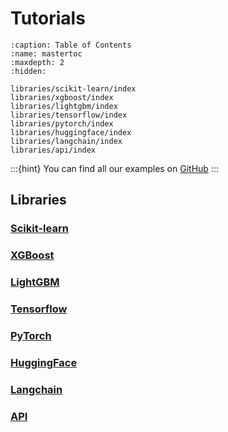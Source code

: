 # Tutorials

```{toctree}
:caption: Table of Contents
:name: mastertoc
:maxdepth: 2
:hidden:

libraries/scikit-learn/index
libraries/xgboost/index
libraries/lightgbm/index
libraries/tensorflow/index
libraries/pytorch/index
libraries/huggingface/index
libraries/langchain/index
libraries/api/index
```

:::{hint}
You can find all our examples on [GitHub](https://github.com/Giskard-AI/giskard-examples)
:::

## Libraries

### [Scikit-learn](<project:libraries/scikit-learn/index.md>)

### [XGBoost](<project:libraries/xgboost/index.md>)

### [LightGBM](<project:libraries/lightgbm/index.md>)

### [Tensorflow](<project:libraries/tensorflow/index.md>)

### [PyTorch](<project:libraries/pytorch/index.md>)

### [HuggingFace](<project:libraries/huggingface/index.md>)

### [Langchain](<project:libraries/langchain/index.md>)

### [API](<project:libraries/api/index.md>)
